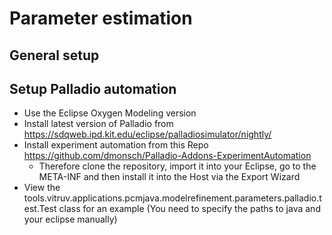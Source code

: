 # Parameter estimation

## General setup

## Setup Palladio automation
* Use the Eclipse Oxygen Modeling version
* Install latest version of Palladio from https://sdqweb.ipd.kit.edu/eclipse/palladiosimulator/nightly/
* Install experiment automation from this Repo https://github.com/dmonsch/Palladio-Addons-ExperimentAutomation
	* Therefore clone the repository, import it into your Eclipse, go to the META-INF and then install it into the Host via the Export Wizard
* View the tools.vitruv.applications.pcmjava.modelrefinement.parameters.palladio.test.Test class for an example (You need to specify the paths to java and your eclipse manually)